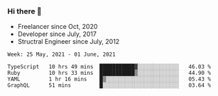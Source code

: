 ### Hi there 👋

- Freelancer since Oct, 2020
- Developer since July, 2017
- Structral Engineer since July, 2012

<!--START_SECTION:waka-->
```text
Week: 25 May, 2021 - 01 June, 2021

TypeScript   10 hrs 49 mins  ███████████▓░░░░░░░░░░░░░   46.03 % 
Ruby         10 hrs 33 mins  ███████████▒░░░░░░░░░░░░░   44.90 % 
YAML         1 hr 16 mins    █▒░░░░░░░░░░░░░░░░░░░░░░░   05.43 % 
GraphQL      51 mins         █░░░░░░░░░░░░░░░░░░░░░░░░   03.64 % 
```
<!--END_SECTION:waka-->

